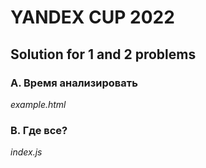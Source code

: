 # YANDEX CUP 2022

## Solution for 1 and 2 problems

### А. Время анализировать
*example.html*

### B. Где все?

*index.js*